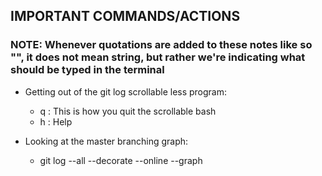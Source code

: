 ## IMPORTANT COMMANDS/ACTIONS
### NOTE: Whenever quotations are added to these notes like so "", it does not mean string, but rather we're indicating what should be typed in the terminal
- Getting out of the git log scrollable less program:
  * q : This is how you quit the scrollable bash
  * h : Help

- Looking at the master branching graph:
  * git log --all --decorate --online --graph
